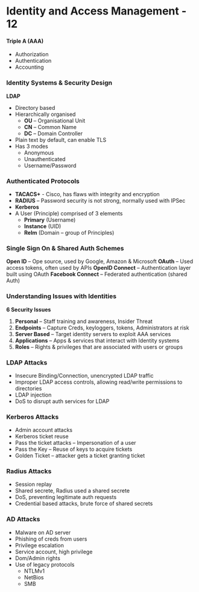 # Identity and Access Management - 12 
#### Triple A (AAA)
-	Authorization
-	 Authentication
-	 Accounting
### Identity Systems & Security  Design
**LDAP**  
- Directory based
- Hierarchically organised
    - **OU** – Organisational Unit
    - **CN** – Common Name
    - **DC** – Domain Controller
- Plain text by default, can enable TLS
- Has 3 modes  
  - Anonymous
  - Unauthenticated
  - Username/Password
  
### Authenticated Protocols
- **TACACS+** - Cisco, has flaws with integrity and encryption
- **RADIUS** – Password security is not strong, normally used with IPSec
- **Kerberos** 
- A User (Principle) comprised of 3 elements
    - **Primary** (Username)
    - **Instance** (UID)
    - **Relm** (Domain – group of Principles)

### Single Sign On & Shared Auth Schemes 
**Open ID** – Ope source, used by Google, Amazon & Microsoft
**OAuth** – Used access tokens, often used by APIs
**OpenID Connect** – Authentication layer built using OAuth
**Facebook Connect** – Federated authentication (shared Auth)

### Understanding Issues with Identities
**6 Security Issues**  
1.	**Personal** – Staff training and awareness, Insider Threat
2.	**Endpoints** – Capture Creds, keyloggers, tokens, Administrators at risk
3.	**Server Based** – Target identity servers to exploit AAA services
4.	**Applications** – Apps & services that interact with Identity systems
5.	**Roles** – Rights & privileges that are associated with users or groups

### LDAP Attacks
-	Insecure Binding/Connection, unencrypted LDAP traffic
-	Improper LDAP access controls, allowing read/write permissions to directories 
-	LDAP injection
-	DoS to disrupt auth services for LDAP

### Kerberos Attacks
-	Admin account attacks
-	Kerberos ticket reuse 
-	Pass the ticket attacks – Impersonation of a user
-	Pass the Key – Reuse of keys to acquire tickets
-	Golden Ticket – attacker gets a ticket granting ticket 

### Radius Attacks
-	Session replay
-	Shared secrete, Radius used a shared secrete 
-	DoS, preventing legitimate auth requests
-	Credential based attacks, brute force of shared secrets

### AD Attacks
-	Malware on AD server
-	Phishing of creds from users
-	Privilege escalation 
-	Service account, high privilege
-	Dom/Admin rights
-	Use of legacy protocols
    -	NTLMv1
    -	NetBios
    -	SMB
